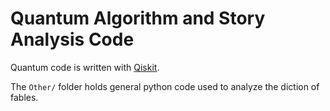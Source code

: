 # Quantum Algorithm and Story Analysis Code

Quantum code is written with [Qiskit](https://qiskit.org/).

The `Other/` folder holds general python code used to analyze the diction of fables.
